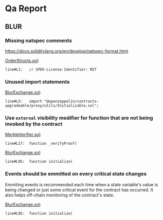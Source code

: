 # Qa Report

## BLUR

### Missing natspec comments

https://docs.soliditylang.org/en/develop/natspec-format.html

[OrderStructs.sol](https://github.com/code-423n4/2022-10-blur/blob/main/contracts/lib/OrderStructs.sol):

```solidity
line#L1:   // SPDX-License-Identifier: MIT
```

### Unused import statements

[BlurExchange.sol](https://github.com/code-423n4/2022-10-blur/blob/main/contracts/BlurExchange.sol):

```solidity
line#L5:   import "@openzeppelin/contracts-upgradeable/proxy/utils/Initializable.sol";
```

### Use `external` visibility modifier for function that are not being invoked by the contract

[MerkleVerifier.sol](https://github.com/code-423n4/2022-10-blur/blob/main/contracts/lib/MerkleVerifier.sol):

```solidity
line#L17:  function _verifyProof(
```

[BlurExchange.sol](https://github.com/code-423n4/2022-10-blur/blob/main/contracts/BlurExchange.sol):

```solidity
line#L95:  function initialize(
```

### Events should be emmitted on every critical state changes

Emmiting events is recommended each time when a state variable's value is being changed or just some critical event for the contract has occurred. It also helps off-chain monitoring of the contract's state.

[BlurExchange.sol](https://github.com/code-423n4/2022-10-blur/blob/main/contracts/BlurExchange.sol):

```solidity
line#L95:  function initialize(
```
